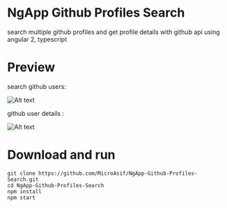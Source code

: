 # NgApp Github Profiles Search
search multiple github profiles and get profile details with github api using angular 2, typescript 

# Preview 
search github users: 

![Alt text](https://github.com/MicroAsif/NgApp-Github-Profile-Search/blob/master/app/img/preview.jpg "Optional Preview")

github user details : 

![Alt text](https://github.com/MicroAsif/NgApp-Github-Profile-Search/blob/master/app/img/profiledetails.jpg "Optional Preview")


# Download and run
```
git clone https://github.com/MicroAsif/NgApp-Github-Profiles-Search.git
cd NgApp-Github-Profiles-Search
npm install
npm start
```
